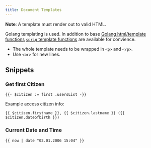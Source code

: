 ```yaml
---
title: Document Templates
---
```


**Note**: A template must render out to valid HTML.

Golang templating is used. In addition to base [Golang html/template functions](https://pkg.go.dev/html/template) [`sprig` template functions](https://masterminds.github.io/sprig/) are available for convience.

* The whole template needs to be wrapped in `<p>` and `</p>`.
* Use `<br>` for new lines.

## Snippets

### Get first Citizen

```gotemplate
{{- $citizen := first .usersList -}}
```

Example access citizen info:

```gotemplate
{{ $citizen.firstname }}, {{ $citizen.lastname }} ({{ $citizen.dateofbirth }})
```

### Current Date and Time

```gotemplate
{{ now | date "02.01.2006 15:04" }}
```
